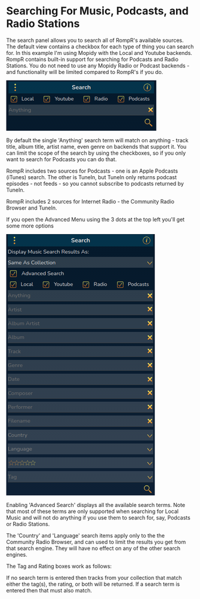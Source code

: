 # Searching For Music, Podcasts, and Radio Stations

The search panel allows you to search all of RompR's available sources. The default view contains a checkbox for each type of thing you can search for. In this example
I'm using Mopidy with the Local and Youtube backends. RompR contains built-in support for searching for Podcasts and Radio Stations. You do not need to use
any Mopidy Radio or Podcast backends - and functionality will be limited compared to RompR's if you do.

![](images/search9.png)

By default the single 'Anything' search term will match on anything - track title, album title, artist name, even genre on backends that support it.
You can limit the scope of the search by using the checkboxes, so if you only want to search for Podcasts you can do that.

RompR includes two sources for Podcasts - one is an Apple Podcasts (iTunes) search. The other is TuneIn, but TuneIn only returns podcast episodes - not feeds -
so you cannot subscribe to podcasts returned by TuneIn.

RompR includes 2 sources for Internet Radio -  the Community Radio Browser and TuneIn.

If you open the Advanced Menu using the 3 dots at the top left you'll get some more options

![](images/search6.png)

Enabling 'Advanced Search' displays all the available search terms. Note that most of these terms are only supported when searching for Local Music and will not do
anything if you use them to search for, say, Podcasts or Radio Stations.

The 'Country' and 'Language' search items apply only to the the Community Radio Browser, and can used to limit the results you get from that search engine.
They will have no effect on any of the other search engines.

The Tag and Rating boxes work as follows:

If no search term is entered then tracks from your collection that match either the tag(s), the rating, or both will be returned.
If a search term is entered then that must also match.


